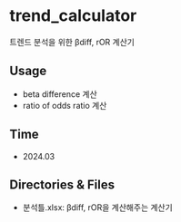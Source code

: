 # trend_calculator
트렌드 분석을 위한 βdiff, rOR 계산기

## Usage
* beta difference 계산
* ratio of odds ratio 계산

## Time
* 2024.03

## Directories & Files
* 분석틀.xlsx: βdiff, rOR을 계산해주는 계산기
